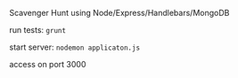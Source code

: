 Scavenger Hunt using Node/Express/Handlebars/MongoDB

run tests: `grunt`

start server: `nodemon applicaton.js`

access on port 3000
